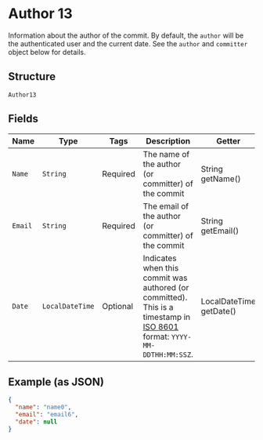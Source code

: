 
# Author 13

Information about the author of the commit. By default, the `author` will be the authenticated user and the current date. See the `author` and `committer` object below for details.

## Structure

`Author13`

## Fields

| Name | Type | Tags | Description | Getter | Setter |
|  --- | --- | --- | --- | --- | --- |
| `Name` | `String` | Required | The name of the author (or committer) of the commit | String getName() | setName(String name) |
| `Email` | `String` | Required | The email of the author (or committer) of the commit | String getEmail() | setEmail(String email) |
| `Date` | `LocalDateTime` | Optional | Indicates when this commit was authored (or committed). This is a timestamp in [ISO 8601](https://en.wikipedia.org/wiki/ISO_8601) format: `YYYY-MM-DDTHH:MM:SSZ`. | LocalDateTime getDate() | setDate(LocalDateTime date) |

## Example (as JSON)

```json
{
  "name": "name0",
  "email": "email6",
  "date": null
}
```

